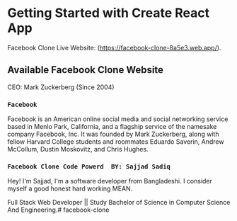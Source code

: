 # Getting Started with Create React App

Facebook Clone Live Website: (https://facebook-clone-8a5e3.web.app/).

## Available Facebook Clone Website

CEO: Mark Zuckerberg (Since 2004)

### `Facebook`

Facebook is an American online social media and social networking service based in Menlo Park, California, and a flagship service of the namesake company Facebook, Inc. It was founded by Mark Zuckerberg, along with fellow Harvard College students and roommates Eduardo Saverin, Andrew McCollum, Dustin Moskovitz, and Chris Hughes.

### `Facebook Clone Code Powerd  BY: Sajjad Sadiq`

Hey! I'm Sajjad, I'm a software developer from Bangladeshi. I consider myself a good honest hard working MEAN.

Full Stack Web Developer || Study Bachelor of Science in Computer Science And Engineering.# facebook-clone
